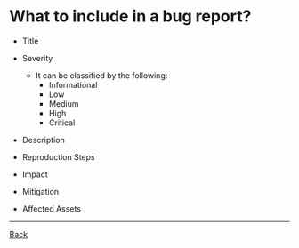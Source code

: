 # What to include in a bug report?

- Title

- Severity
  - It can be classified by the following:
    - Informational
    - Low
    - Medium
    - High
    - Critical

- Description

- Reproduction Steps

- Impact

- Mitigation

- Affected Assets

---

[Back](../README.md)
